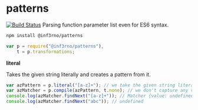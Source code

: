 # patterns
[![Build Status](https://travis-ci.org/inf3rno/patterns.svg?branch=master)](https://travis-ci.org/inf3rno/patterns)
Parsing function parameter list even for ES6 syntax.

```sh
npm install @inf3rno/patterns
```

```js
var p = require("@inf3rno/patterns"),
    t = p.transformations;
```

**literal**

Takes the given string literally and creates a pattern from it.
```js
var azPattern = p.literal("[a-z]+"); // we take the given string literally, it will be regex escaped
var azMatcher = p.compile(azPattern, t.none); // we don't capture any value, so we can use t.none
console.log(azMatcher.findNext("[a-z]+")); // Matcher {value: undefined, position: 0, length: 6, followingPosition: 6}
console.log(azMatcher.findNext("abc")); // undefined
```